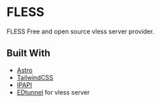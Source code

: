# FLESS

FLESS Free and open source vless server provider.

## Built With

- [Astro](https://astro.build/)
- [TailwindCSS](https://tailwindcss.com/) 
- [IPAPI](https://ipapi.co/api) 
- [EDtunnel](https://github.com/3Kmfi6HP/EDtunnel) for vless server
